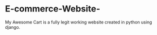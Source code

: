 # E-commerce-Website-
My Awesome Cart is a fully legit working website created in python using django. 

